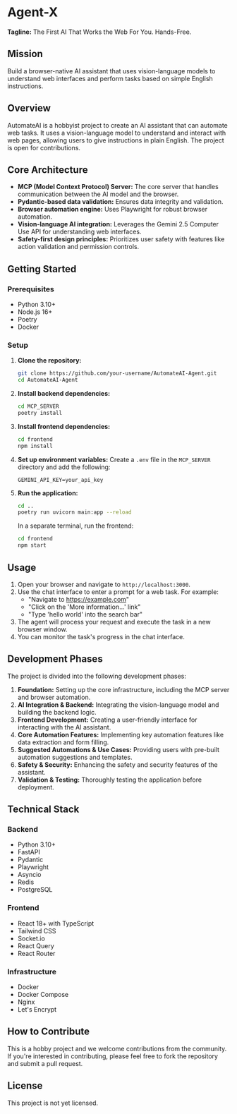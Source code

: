 #  Agent-X

**Tagline:** The First AI That Works the Web For You. Hands-Free.

## Mission

Build a browser-native AI assistant that uses vision-language models to understand web interfaces and perform tasks based on simple English instructions.

## Overview

AutomateAI is a hobbyist project to create an AI assistant that can automate web tasks. It uses a vision-language model to understand and interact with web pages, allowing users to give instructions in plain English. The project is open for contributions.

## Core Architecture

*   **MCP (Model Context Protocol) Server:** The core server that handles communication between the AI model and the browser.
*   **Pydantic-based data validation:** Ensures data integrity and validation.
*   **Browser automation engine:** Uses Playwright for robust browser automation.
*   **Vision-language AI integration:** Leverages the Gemini 2.5 Computer Use API for understanding web interfaces.
*   **Safety-first design principles:** Prioritizes user safety with features like action validation and permission controls.

## Getting Started

### Prerequisites

*   Python 3.10+
*   Node.js 16+
*   Poetry
*   Docker

### Setup

1.  **Clone the repository:**
    ```bash
    git clone https://github.com/your-username/AutomateAI-Agent.git
    cd AutomateAI-Agent
    ```
2.  **Install backend dependencies:**
    ```bash
    cd MCP_SERVER
    poetry install
    ```
3.  **Install frontend dependencies:**
    ```bash
    cd frontend
    npm install
    ```
4.  **Set up environment variables:**
    Create a `.env` file in the `MCP_SERVER` directory and add the following:
    ```
    GEMINI_API_KEY=your_api_key
    ```
5.  **Run the application:**
    ```bash
    cd ..
    poetry run uvicorn main:app --reload
    ```
    In a separate terminal, run the frontend:
    ```bash
    cd frontend
    npm start
    ```

## Usage

1.  Open your browser and navigate to `http://localhost:3000`.
2.  Use the chat interface to enter a prompt for a web task. For example:
    *   "Navigate to https://example.com"
    *   "Click on the 'More information...' link"
    *   "Type 'hello world' into the search bar"
3.  The agent will process your request and execute the task in a new browser window.
4.  You can monitor the task's progress in the chat interface.

## Development Phases

The project is divided into the following development phases:

1.  **Foundation:** Setting up the core infrastructure, including the MCP server and browser automation.
2.  **AI Integration & Backend:** Integrating the vision-language model and building the backend logic.
3.  **Frontend Development:** Creating a user-friendly interface for interacting with the AI assistant.
4.  **Core Automation Features:** Implementing key automation features like data extraction and form filling.
5.  **Suggested Automations & Use Cases:** Providing users with pre-built automation suggestions and templates.
6.  **Safety & Security:** Enhancing the safety and security features of the assistant.
7.  **Validation & Testing:** Thoroughly testing the application before deployment.

## Technical Stack

### Backend

*   Python 3.10+
*   FastAPI
*   Pydantic
*   Playwright
*   Asyncio
*   Redis
*   PostgreSQL

### Frontend

*   React 18+ with TypeScript
*   Tailwind CSS
*   Socket.io
*   React Query
*   React Router

### Infrastructure

*   Docker
*   Docker Compose
*   Nginx
*   Let's Encrypt

## How to Contribute

This is a hobby project and we welcome contributions from the community. If you're interested in contributing, please feel free to fork the repository and submit a pull request.

## License

This project is not yet licensed.
